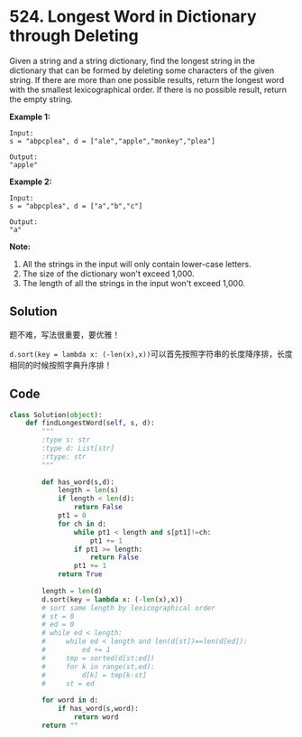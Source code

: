 # 524. Longest Word in Dictionary through Deleting

Given a string and a string dictionary, find the longest string in the dictionary that can be formed by deleting some characters of the given string. If there are more than one possible results, return the longest word with the smallest lexicographical order. If there is no possible result, return the empty string.

**Example 1:**

```
Input:
s = "abpcplea", d = ["ale","apple","monkey","plea"]

Output: 
"apple"
```





**Example 2:**

```
Input:
s = "abpcplea", d = ["a","b","c"]

Output: 
"a"
```



**Note:**

1. All the strings in the input will only contain lower-case letters.
2. The size of the dictionary won't exceed 1,000.
3. The length of all the strings in the input won't exceed 1,000.

## Solution

题不难，写法很重要，要优雅！

``d.sort(key = lambda x: (-len(x),x))``可以首先按照字符串的长度降序排，长度相同的时候按照字典升序排！

## Code

```python
class Solution(object):
    def findLongestWord(self, s, d):
        """
        :type s: str
        :type d: List[str]
        :rtype: str
        """
        
        def has_word(s,d):
            length = len(s)
            if length < len(d):
                return False
            pt1 = 0
            for ch in d:
                while pt1 < length and s[pt1]!=ch:
                    pt1 += 1
                if pt1 >= length:
                    return False
                pt1 += 1
            return True
                    
        length = len(d)
        d.sort(key = lambda x: (-len(x),x))
        # sort same length by lexicographical order
        # st = 0
        # ed = 0
        # while ed < length:
        #     while ed < length and len(d[st])==len(d[ed]):
        #         ed += 1
        #     tmp = sorted(d[st:ed])
        #     for k in range(st,ed):
        #         d[k] = tmp[k-st]
        #     st = ed
        
        for word in d:
            if has_word(s,word):
                return word
        return ""
```


